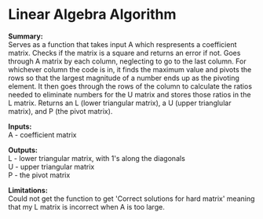 # Linear Algebra Algorithm    
    
**Summary:**    
Serves as a function that takes input A which respresents a coefficient matrix. Checks if the matrix is a square and returns an error if not. Goes through A matrix by each column, neglecting to go to the last column. For whichever column the code is in, it finds the maximum value and pivots the rows so that the largest magnitude of a number ends up as the pivoting element. It then goes through the rows of the column to calculate the ratios needed to eliminate numbers for the U matrix and stores those ratios in the L matrix. Returns an L (lower triangular matrix), a U (upper trianglular matrix), and P (the pivot matrix).
    
**Inputs:**   
A - coefficient matrix    
   
**Outputs:**   
L - lower triangular matrix, with 1's along the diagonals    
U - upper triangular matrix    
P - the pivot matrix   
    
**Limitations:**     
Could not get the function to get 'Correct solutions for hard matrix' meaning that my L matrix is incorrect when A is too large.